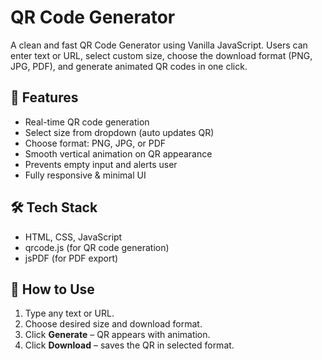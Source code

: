 # QR Code Generator

A clean and fast QR Code Generator using Vanilla JavaScript. Users can enter text or URL, select custom size, choose the download format (PNG, JPG, PDF), and generate animated QR codes in one click.

## 🔧 Features

- Real-time QR code generation  
- Select size from dropdown (auto updates QR)  
- Choose format: PNG, JPG, or PDF  
- Smooth vertical animation on QR appearance  
- Prevents empty input and alerts user  
- Fully responsive & minimal UI

## 🛠 Tech Stack

- HTML, CSS, JavaScript  
- qrcode.js (for QR code generation)  
- jsPDF (for PDF export)

## 🚀 How to Use

1. Type any text or URL.  
2. Choose desired size and download format.  
3. Click **Generate** – QR appears with animation.  
4. Click **Download** – saves the QR in selected format.


